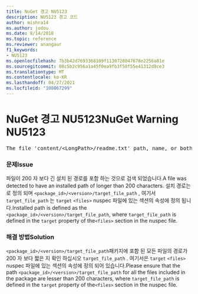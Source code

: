 ```yaml
---
title: NuGet 경고 NU5123
description: NU5123 경고 코드
author: mishra14
ms.author: jodou
ms.date: 8/14/2018
ms.topic: reference
ms.reviewer: anangaur
f1_keywords:
- NU5123
ms.openlocfilehash: 7b3b42d7693368109f1130728047678e2256a81e
ms.sourcegitcommit: 08c5b2c956a1a45f0ea9fb3f50f55e41312d8ce3
ms.translationtype: MT
ms.contentlocale: ko-KR
ms.lasthandoff: 04/27/2021
ms.locfileid: "108067299"
---
```

# <a name="nuget-warning-nu5123"></a><span data-ttu-id="bd36f-103">NuGet 경고 NU5123</span><span class="sxs-lookup"><span data-stu-id="bd36f-103">NuGet Warning NU5123</span></span>
<pre>The file 'content/&lt;LongPath&gt;/readme.txt' path, name, or both are too long. Your package might not work without long file path support. Please shorten the file path or file name.</pre>

### <a name="issue"></a><span data-ttu-id="bd36f-104">문제</span><span class="sxs-lookup"><span data-stu-id="bd36f-104">Issue</span></span>

<span data-ttu-id="bd36f-105">파일이 200 자 보다 긴 설치 된 경로를 포함 하는 것으로 검색 되었습니다.</span><span class="sxs-lookup"><span data-stu-id="bd36f-105">A file was detected to have an installed path of longer than 200 characters.</span></span> <span data-ttu-id="bd36f-106">설치 경로는로 정의 되며 `<package_id>/<version>/target_file_path` , 여기서 `target_file_path` 는 `target` `<files>` nuspec 파일에 있는 섹션의 속성에 정의 됩니다.</span><span class="sxs-lookup"><span data-stu-id="bd36f-106">Installed path is defined as the `<package_id>/<version>/target_file_path`, where `target_file_path` is defined in the `target` property of the`<files>` section in the nuspec file.</span></span>


### <a name="solution"></a><span data-ttu-id="bd36f-107">해결 방법</span><span class="sxs-lookup"><span data-stu-id="bd36f-107">Solution</span></span>

<span data-ttu-id="bd36f-108">`<package_id>/<version>/target_file_path`패키지에 포함 된 모든 파일의 경로가 200 자 보다 짧은 지 확인 하십시오 `target_file_path` . 여기서은 `target` `<files>` nuspec 파일에 있는 섹션의 속성에 정의 되어 있습니다.</span><span class="sxs-lookup"><span data-stu-id="bd36f-108">Please ensure that the path `<package_id>/<version>/target_file_path` for all the files included in the package are lesser than 200 characters, where `target_file_path` is defined in the `target` property of the`<files>` section in the nuspec file.</span></span>

